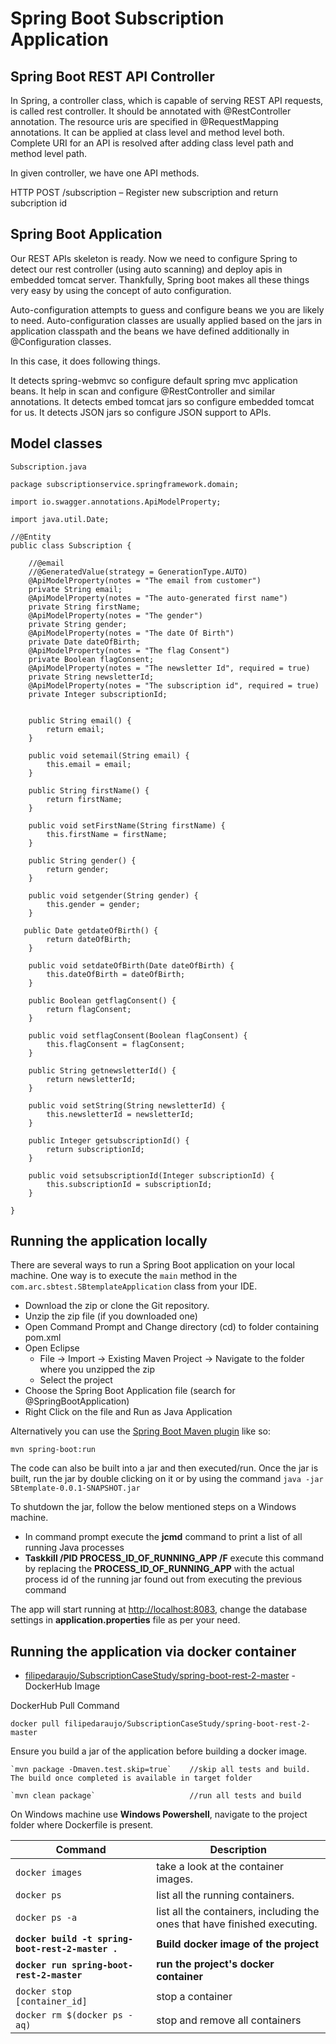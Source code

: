 # Spring Boot Subscription Application

## Spring Boot REST API Controller
In Spring, a controller class, which is capable of serving REST API requests, is called rest controller. It should be annotated with @RestController annotation.
The resource uris are specified in @RequestMapping annotations. It can be applied at class level and method level both. Complete URI for an API is resolved after adding class level path and method level path.

In given controller, we have one API methods. 

HTTP POST /subscription – Register new subscription and return subcription id 

## Spring Boot Application
Our REST APIs skeleton is ready. Now we need to configure Spring to detect our rest controller (using auto scanning) and deploy apis in embedded tomcat server. Thankfully, Spring boot makes all these things very easy by using the concept of auto configuration.

Auto-configuration attempts to guess and configure beans we you are likely to need. Auto-configuration classes are usually applied based on the jars in application classpath and the beans we have defined additionally in @Configuration classes.

In this case, it does following things.

It detects spring-webmvc so configure default spring mvc application beans. It help in scan and configure @RestController and similar annotations.
It detects embed tomcat jars so configure embedded tomcat for us.
It detects JSON jars so configure JSON support to APIs.

## Model classes 

```
Subscription.java
```

```
package subscriptionservice.springframework.domain;

import io.swagger.annotations.ApiModelProperty;

import java.util.Date;

//@Entity
public class Subscription {
	
    //@email
    //@GeneratedValue(strategy = GenerationType.AUTO)
    @ApiModelProperty(notes = "The email from customer")
    private String email;
    @ApiModelProperty(notes = "The auto-generated first name")
    private String firstName;
    @ApiModelProperty(notes = "The gender")
    private String gender;
    @ApiModelProperty(notes = "The date Of Birth")
    private Date dateOfBirth;
    @ApiModelProperty(notes = "The flag Consent")
    private Boolean flagConsent;
    @ApiModelProperty(notes = "The newsletter Id", required = true)
    private String newsletterId;
    @ApiModelProperty(notes = "The subscription id", required = true)
    private Integer subscriptionId;
     
   
    public String email() {
        return email;
    }

    public void setemail(String email) {
        this.email = email;
    }

    public String firstName() {
        return firstName;
    }

    public void setFirstName(String firstName) {
        this.firstName = firstName;
    }
    
    public String gender() {
        return gender;
    }

    public void setgender(String gender) {
        this.gender = gender;
    }

   public Date getdateOfBirth() {
        return dateOfBirth;
    }

    public void setdateOfBirth(Date dateOfBirth) {
        this.dateOfBirth = dateOfBirth;
    }

    public Boolean getflagConsent() {
        return flagConsent;
    }

    public void setflagConsent(Boolean flagConsent) {
        this.flagConsent = flagConsent;
    }
    
    public String getnewsletterId() {
        return newsletterId;
    }

    public void setString(String newsletterId) {
        this.newsletterId = newsletterId;
    }
    
    public Integer getsubscriptionId() {
        return subscriptionId;
    }

    public void setsubscriptionId(Integer subscriptionId) {
        this.subscriptionId = subscriptionId;
    }
    
}
```

## Running the application locally
There are several ways to run a Spring Boot application on your local machine. One way is to execute the `main` method in the `com.arc.sbtest.SBtemplateApplication` class from your IDE.

* 	Download the zip or clone the Git repository.
* 	Unzip the zip file (if you downloaded one)
* 	Open Command Prompt and Change directory (cd) to folder containing pom.xml
* 	Open Eclipse
	* File -> Import -> Existing Maven Project -> Navigate to the folder where you unzipped the zip
	* Select the project
* 	Choose the Spring Boot Application file (search for @SpringBootApplication)
* 	Right Click on the file and Run as Java Application

Alternatively you can use the [Spring Boot Maven plugin](https://docs.spring.io/spring-boot/docs/current/reference/html/build-tool-plugins-maven-plugin.html) like so:

```shell
mvn spring-boot:run
```

The code can also be built into a jar and then executed/run. Once the jar is built, run the jar by double clicking on it or by using the command `java -jar SBtemplate-0.0.1-SNAPSHOT.jar`

To shutdown the jar, follow the below mentioned steps on a Windows machine.

*	In command prompt execute the **jcmd** command to print a list of all running Java processes
*	**Taskkill /PID PROCESS_ID_OF_RUNNING_APP /F** execute this command by replacing the **PROCESS_ID_OF_RUNNING_APP** with the actual process id of the running jar found out from executing the previous command

The app will start running at <http://localhost:8083>, change the database settings in **application.properties** file as per your need.

## Running the application via docker container

* 	[filipedaraujo/SubscriptionCaseStudy/spring-boot-rest-2-master](https://hub.docker.com/repository/docker/filipedaraujo/spring-boot-subscription-service) - DockerHub Image

DockerHub Pull Command

```text
docker pull filipedaraujo/SubscriptionCaseStudy/spring-boot-rest-2-master
```

Ensure you build a jar of the application before building a docker image.  

```text
`mvn package -Dmaven.test.skip=true`    //skip all tests and build. The build once completed is available in target folder
```

```text
`mvn clean package`                     //run all tests and build
```

On Windows machine use **Windows Powershell**, navigate to the project folder where Dockerfile is present.

|                           Command                        |                                 Description                              |
|----------------------------------------------------------|--------------------------------------------------------------------------| 
|`docker images`                                           | take a look at the container images.                                     |
|`docker ps`                                               | list all the running containers.                                         |
|`docker ps -a`                                            | list all the containers, including the ones that have finished executing.|
|**`docker build -t spring-boot-rest-2-master .`**         | **Build docker image of the project**                                    |
|**`docker run spring-boot-rest-2-master`**                | **run the project's docker container**                                   |
|`docker stop [container_id]`                              | stop a container                                                         |
|`docker rm $(docker ps -aq)`                              | stop and remove all containers                                           |


